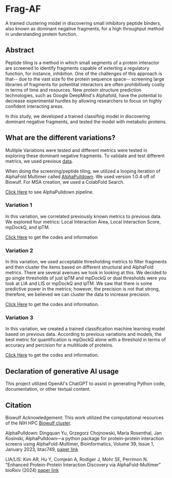 # Frag-AF
A trained clustering model in discovering small inhibitory peptide binders, also known as dominant negative fragments, for a high throughput method in understanding protein function. 

## Abstract
Peptide tiling is a method in which small segments of a protein interactor are screened to identify fragments capable of exterting a regulatory function, for instance, inhibition. One of the challenges of this approach is that-- due to the vast size fo the protein sequence space-- screening large libraries of fragments for potentital interactors are often prohibitively costly in terms of time and resources. New protein structure prediction technologies, such as Google DeepMind's Alphafold, have the potential to decrease experimental hurdles by allowing researchers to focus on highly confident interacting areas. 

In this study, we developed a trained classifing model in discovering dominant negative fragments, and tested the model with metabolic proteins. 

## What are the different variations?
Mulitple Variations were tested and different metrics were tested in exploring these dominant negative fragments. To validate and test different metrics, we used previous [data](https://www.cell.com/cell-systems/pdfExtended/S2405-4712(21)00157-5). 

When doing the screening/peptide tiling, we utilized a looping iteration of AlphaFold Multimer called [AlphaPulldown](https://github.com/KosinskiLab/AlphaPulldown). We used version 1.0.4 off of Biowulf. For MSA creation, we used a ColabFold Search. 

[Click Here](sbatch_files_examples/) to see AlphaPulldown pipeline.  

### Variation 1
In this variation, we correlated previously known metrics to previous data. We explored four metrics: Local Interaction Area, Local Interaction Score, mpDockQ, and ipTM. 

[Click Here](variation_1) to get the codes and information

### Variation 2
In this variation, we used acceptable thresholding metrics to filter fragments and then cluster the items based on different structural and AlphaFold metrics. There are several avenues we took in looking at this. We decided to go single thresholds of just ipTM and mpDockQ or dual thresholds were you look at LIA and LIS or mpDockQ and ipTM. We saw that there is some predictive power in the metrics; however, the precision is not that strong, therefore, we believed we can cluster the data to increase precision. 

[Click Here](variation_2) to get the codes and information. 

### Variation 3 
In this variation, we created a trained classification machine learning model based on previous data. According to previous variations and models, the best metric for quantification is mpDockQ alone with a threshold in terms of accuracy and percision for a multitiude of proteins. 

[Click Here](variation_3) to get the codes and information. 

## Declaration of generative AI usage
This project utilized OpenAI's ChatGPT to assist in generating Python code, documentation, or other textual content.

## Citation
Biowulf Acknowledgement: This work utilized the computational resources of the NIH HPC [Biowulf cluster](https://hpc.nih.gov).

AlphaPulldown: Dingquan Yu, Grzegorz Chojnowski, Maria Rosenthal, Jan Kosinski, AlphaPulldown—a python package for protein–protein interaction screens using AlphaFold-Multimer, Bioinformatics, Volume 39, Issue 1, January 2023, btac749, [paper link](https://doi.org/10.1093/bioinformatics/btac749)

LIA/LIS: Kim AR, Hu Y, Comjean A, Rodiger J, Mohr SE, Perrimon N. "Enhanced Protein-Protein Interaction Discovery via AlphaFold-Multimer" bioRxiv (2024) [paper link](https://www.biorxiv.org/content/10.1101/2024.02.19.580970v1)
